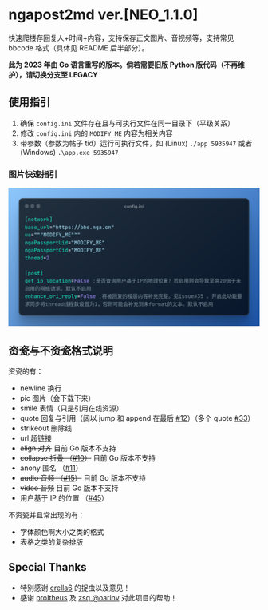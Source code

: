 # ngapost2md ver.[NEO_1.1.0]

快速爬楼存回复人+时间+内容，支持保存正文图片、音视频等，支持常见 bbcode 格式（具体见 README 后半部分）。

**此为 2023 年由 Go 语言重写的版本。倘若需要旧版 Python 版代码（不再维护），请切换分支至 LEGACY**

## 使用指引

1. 确保 `config.ini`  文件存在且与可执行文件在同一目录下（平级关系）
2. 修改 `config.ini`  内的 `MODIFY_ME` 内容为相关内容
3. 带参数（参数为帖子 tid）运行可执行文件，如 (Linux) `./app 5935947` 或者 (Windows) `.\app.exe 5935947`

### 图片快速指引

<img src="README.assets/edit_config_ini.png" width="700px" alt="修改config.ini">

## 资瓷与不资瓷格式说明

资瓷的有：

- newline 换行
- pic 图片（会下载下来）
- smile 表情（只是引用在线资源）
- quote 回复与引用（阔以 jump 和 append 在最后 [#12](https://github.com/ludoux/ngapost2md/issues/12)）（多个 quote [#33](https://github.com/ludoux/ngapost2md/issues/33)）
- strikeout 删除线
- url 超链接
- ~~align 对齐~~ 目前 Go 版本不支持
- ~~collapse 折叠 （[#10](https://github.com/ludoux/ngapost2md/issues/10)）~~ 目前 Go 版本不支持
- anony 匿名 （[#11](https://github.com/ludoux/ngapost2md/issues/11)）
- ~~audio 音频 （[#15](https://github.com/ludoux/ngapost2md/issues/15)）~~ 目前 Go 版本不支持
- ~~video 音频~~ 目前 Go 版本不支持
- 用户基于 IP 的位置 （[#45](https://github.com/ludoux/ngapost2md/pull/45)）

不资瓷并且常出现的有：

- 字体颜色啊大小之类的格式
- 表格之类的复杂排版

## Special Thanks

- 特别感谢 [crella6](https://github.com/crella6) 的捉虫以及意见！
- 感谢 [proItheus](https://github.com/proItheus) 及 [zsq @oarinv](https://github.com/oarinv) 对此项目的帮助！